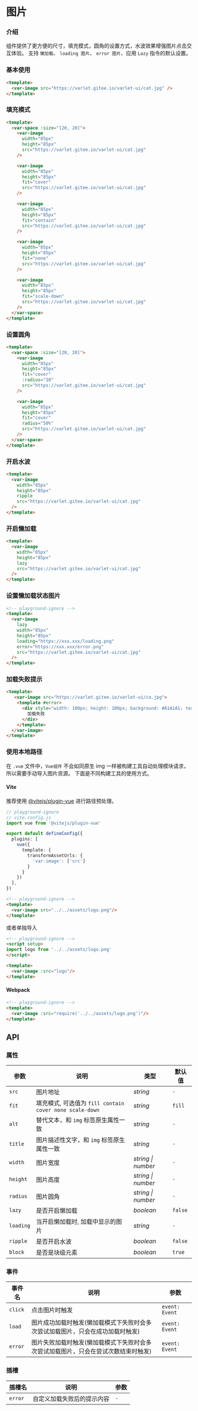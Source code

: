 # 图片

### 介绍

组件提供了更方便的尺寸，填充模式，圆角的设置方式，水波效果增强图片点击交互体验。
支持 `懒加载`、 `loading 图片`、 `error 图片`、应用 `Lazy` 指令的默认设置。

### 基本使用

```html
<template>
  <var-image src="https://varlet.gitee.io/varlet-ui/cat.jpg" />
</template>
```

### 填充模式

```html
<template>
  <var-space :size="[20, 20]">
    <var-image 
      width="85px" 
      height="85px" 
      src="https://varlet.gitee.io/varlet-ui/cat.jpg" 
    />

    <var-image 
      width="85px" 
      height="85px"
      fit="cover" 
      src="https://varlet.gitee.io/varlet-ui/cat.jpg" 
    />

    <var-image 
      width="85px"
      height="85px" 
      fit="contain"
      src="https://varlet.gitee.io/varlet-ui/cat.jpg" 
    />

    <var-image 
      width="85px"
      height="85px"
      fit="none"
      src="https://varlet.gitee.io/varlet-ui/cat.jpg"
    />

    <var-image 
      width="85px"
      height="85px" 
      fit="scale-down"
      src="https://varlet.gitee.io/varlet-ui/cat.jpg" 
    />
  </var-space>
</template>
```

### 设置圆角

```html
<template>
  <var-space :size="[20, 20]">
    <var-image
      width="85px"
      height="85px"
      fit="cover"
      :radius="10"
      src="https://varlet.gitee.io/varlet-ui/cat.jpg"
    />

    <var-image
      width="85px"
      height="85px"
      fit="cover"
      radius="50%"
      src="https://varlet.gitee.io/varlet-ui/cat.jpg"
    />
  </var-space>
</template>
```

### 开启水波

```html
<template>
  <var-image 
    width="85px" 
    height="85px"
    ripple
    src="https://varlet.gitee.io/varlet-ui/cat.jpg"
  />
</template>
```

### 开启懒加载

```html
<template>
  <var-image 
    width="85px"
    height="85px"  
    lazy 
    src="https://varlet.gitee.io/varlet-ui/cat.jpg" 
  />
</template>
```

### 设置懒加载状态图片

```html
<!-- playground-ignore -->
<template>
  <var-image 
    lazy
    width="85px" 
    height="85px"
    loading="https://xxx.xxx/loading.png"
    error="https://xxx.xxx/error.png"
    src="https://varlet.gitee.io/varlet-ui/cat.jpg"
  />
</template>
```

### 加载失败提示

```html
<template>
   <var-image src="https://varlet.gitee.io/varlet-ui/ca.jpg">
    <template #error>
      <div style="width: 100px; height: 100px; background: #A1A1A1; text-align: center; line-height: 100px">
        加载失败
      </div>
    </template>
  </var-image>
</template>
```

### 使用本地路径

在 `.vue` 文件中，`Vue组件` 不会如同原生 img 一样被构建工具自动处理模块请求，所以需要手动导入图片资源。
下面是不同构建工具的使用方式。

#### Vite

推荐使用 [@vitejs/plugin-vue](https://github.com/vitejs/vite/tree/main/packages/plugin-vue#asset-url-handling) 进行路径预处理。

```ts
// playground-ignore
// vite.config.js
import vue from '@vitejs/plugin-vue'

export default defineConfig({
  plugins: [
    vue({
      template: {
        transformAssetUrls: {
          'var-image': ['src']
        }
      }
    })
  ],
})
```

```html
<!-- playground-ignore -->
<template>
  <var-image src="../../assets/logo.png"/>
</template>
```

或者单独导入

```html
<!-- playground-ignore -->
<script setup>
import logo from '../../assets/logo.png'
</script>

<template>
  <var-image :src="logo"/>
</template>
```

#### Webpack

```html
<!-- playground-ignore -->
<template>
  <var-image :src="require('../../assets/logo.png')"/>
</template>
```

## API

### 属性

| 参数        | 说明                                              | 类型 | 默认值 |
|-----------|-------------------------------------------------| --- | --- |
| `src`     | 图片地址                                            | _string_ | `-` |
| `fit`     | 填充模式, 可选值为 `fill contain cover none scale-down` | _string_ | `fill` |
| `alt`     | 替代文本，和 `img` 标签原生属性一致                           | _string_ | `-` |
| `title`   | 图片描述性文字，和 `img` 标签原生属性一致             | _string_ | `-` |
| `width`   | 图片宽度                                            | _string \| number_ | `-` |
| `height`  | 图片高度                                            | _string \| number_ | `-` |
| `radius`  | 图片圆角                                            | _string \| number_ | `-` |
| `lazy`    | 是否开启懒加载                                         | _boolean_ | `false` |
| `loading` | 当开启懒加载时, 加载中显示的图片                               | _string_ | `-` |
| `ripple`  | 是否开启水波                                          | _boolean_ | `false` |
| `block`   | 是否是块级元素                                         | _boolean_ | `true` |

### 事件

| 事件名 | 说明 | 参数 |
| --- | --- | --- |
| `click` | 点击图片时触发 | `event: Event` |
| `load` | 图片成功加载时触发(懒加载模式下失败时会多次尝试加载图片，只会在成功加载时触发) | `event: Event` |
| `error` | 图片失败加载时触发(懒加载模式下失败时会多次尝试加载图片，只会在尝试次数结束时触发) | `event: Event` |

### 插槽

| 插槽名 | 说明 | 参数 |
| --- | --- | --- |
| `error` | 自定义加载失败后的提示内容 | `-` |
